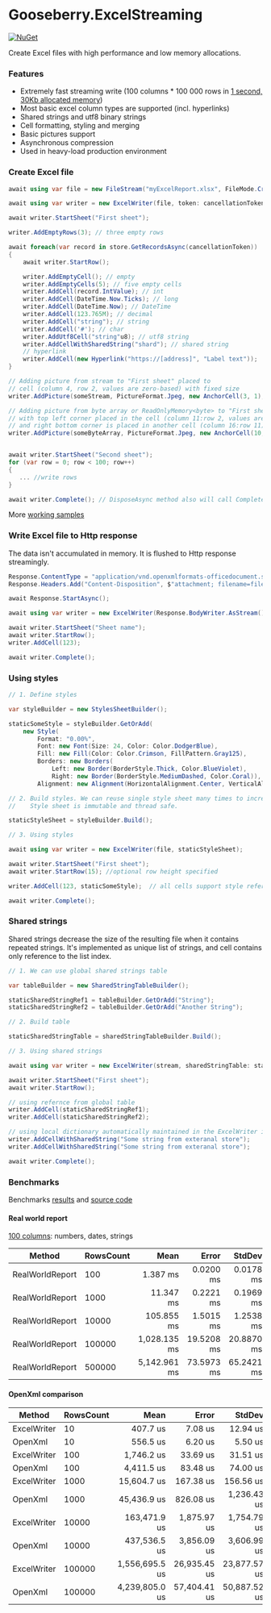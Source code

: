 # Gooseberry.ExcelStreaming #

[![NuGet](https://img.shields.io/nuget/v/Gooseberry.ExcelStreaming.svg)](https://www.nuget.org/packages/Gooseberry.ExcelStreaming)

Create Excel files with high performance and low memory allocations.

### Features ###
* Extremely fast streaming write (100 columns * 100 000 rows in [1 second, 30Kb allocated memory](https://github.com/gooseberrysoft/excel-streaming/blob/main/benchmarks/results/Gooseberry.ExcelStreaming.Benchmarks.RealWorldReportBenchmarks-report-github.md))
* Most basic excel column types are supported (incl. hyperlinks)
* Shared strings and utf8 binary strings
* Cell formatting, styling and merging
* Basic pictures support
* Asynchronous compression
* Used in heavy-load production environment 


### Create Excel file ###
```csharp
await using var file = new FileStream("myExcelReport.xlsx", FileMode.Create);

await using var writer = new ExcelWriter(file, token: cancellationToken);

await writer.StartSheet("First sheet");

writer.AddEmptyRows(3); // three empty rows

await foreach(var record in store.GetRecordsAsync(cancellationToken))
{
    await writer.StartRow();

    writer.AddEmptyCell(); // empty
    writer.AddEmptyCells(5); // five empty cells
    writer.AddCell(record.IntValue); // int
    writer.AddCell(DateTime.Now.Ticks); // long
    writer.AddCell(DateTime.Now); // DateTime
    writer.AddCell(123.765M); // decimal
    writer.AddCell("string"); // string
    writer.AddCell('#'); // char
    writer.AddUtf8Cell("string"u8); // utf8 string
    writer.AddCellWithSharedString("shard"); // shared string
    // hyperlink
    writer.AddCell(new Hyperlink("https://[address]", "Label text")); 
}

// Adding picture from stream to "First sheet" placed to
// cell (column 4, row 2, values are zero-based) with fixed size
writer.AddPicture(someStream, PictureFormat.Jpeg, new AnchorCell(3, 1), new Size(100, 130));

// Adding picture from byte array or ReadOnlyMemory<byte> to "First sheet" 
// with top left corner placed in the cell (column 11:row 2, values are zero-based) 
// and right bottom corner is placed in another cell (column 16:row 11)
writer.AddPicture(someByteArray, PictureFormat.Jpeg, new AnchorCell(10, 1), new AnchorCell(15, 10));


await writer.StartSheet("Second sheet");
for (var row = 0; row < 100; row++)
{
   ... //write rows
}

await writer.Complete(); // DisposeAsync method also will call Complete
```
More [working samples](https://github.com/gooseberrysoft/excel-streaming/blob/main/tests/Gooseberry.ExcelStreaming.Tests/ExcelFilesGenerator.cs)


### Write Excel file to Http response ###
The data isn't accumulated in memory. It is flushed to Http response streamingly.   
```csharp
Response.ContentType = "application/vnd.openxmlformats-officedocument.spreadsheetml.sheet";
Response.Headers.Add("Content-Disposition", $"attachment; filename=fileName.xlsx");

await Response.StartAsync();

await using var writer = new ExcelWriter(Response.BodyWriter.AsStream(), token: cancellationToken);

await writer.StartSheet("Sheet name");
await writer.StartRow();
writer.AddCell(123);

await writer.Complete();
```

### Using styles ###
```csharp
// 1. Define styles

var styleBuilder = new StylesSheetBuilder();

staticSomeStyle = styleBuilder.GetOrAdd(
    new Style(
        Format: "0.00%",
        Font: new Font(Size: 24, Color: Color.DodgerBlue),
        Fill: new Fill(Color: Color.Crimson, FillPattern.Gray125),
        Borders: new Borders(
            Left: new Border(BorderStyle.Thick, Color.BlueViolet),
            Right: new Border(BorderStyle.MediumDashed, Color.Coral)),
        Alignment: new Alignment(HorizontalAlignment.Center, VerticalAlignment.Center, false)));

// 2. Build styles. We can reuse single style sheet many times to increase performance. 
//    Style sheet is immutable and thread safe.

staticStyleSheet = styleBuilder.Build();

// 3. Using styles

await using var writer = new ExcelWriter(file, staticStyleSheet);

await writer.StartSheet("First sheet");
await writer.StartRow(15); //optional row height specified

writer.AddCell(123, staticSomeStyle);  // all cells support style reference

await writer.Complete();
```

### Shared strings ###
Shared strings decrease the size of the resulting file when it contains repeated strings. It's implemented as unique list of strings, and cell contains only reference to the list index.
```csharp
// 1. We can use global shared strings table

var tableBuilder = new SharedStringTableBuilder();

staticSharedStringRef1 = tableBuilder.GetOrAdd("String");
staticSharedStringRef2 = tableBuilder.GetOrAdd("Another String");

// 2. Build table

staticSharedStringTable = sharedStringTableBuilder.Build();

// 3. Using shared strings

await using var writer = new ExcelWriter(stream, sharedStringTable: staticSharedStringTable);

await writer.StartSheet("First sheet");
await writer.StartRow();

// using refernce from global table
writer.AddCell(staticSharedStringRef1);  
writer.AddCell(staticSharedStringRef2);  

// using local dictionary automatically maintained in the ExcelWriter instance
writer.AddCellWithSharedString("Some string from exteranal store");
writer.AddCellWithSharedString("Some string from exteranal store");

await writer.Complete();
```

### Benchmarks ###
Benchmarks [results](https://github.com/gooseberrysoft/excel-streaming/tree/main/benchmarks/results/) and [source code](https://github.com/gooseberrysoft/excel-streaming/tree/main/benchmarks/Gooseberry.ExcelStreaming.Benchmarks)

#### Real world report ####
[100 columns](https://github.com/gooseberrysoft/excel-streaming/blob/main/benchmarks/Gooseberry.ExcelStreaming.Benchmarks/RealWorldReportBenchmarks.cs): numbers, dates, strings

| Method          | RowsCount | Mean         | Error      | StdDev     | Allocated |
|---------------- |---------- |-------------:|-----------:|-----------:|----------:|
| RealWorldReport | 100       |     1.387 ms |  0.0200 ms |  0.0178 ms |  14.65 KB |
| RealWorldReport | 1000      |    11.347 ms |  0.2221 ms |  0.1969 ms |  14.43 KB |
| RealWorldReport | 10000     |   105.855 ms |  1.5015 ms |  1.2538 ms |  15.82 KB |
| RealWorldReport | 100000    | 1,028.135 ms | 19.5208 ms | 20.8870 ms |  29.59 KB |
| RealWorldReport | 500000    | 5,142.961 ms | 73.5973 ms | 65.2421 ms |   92.4 KB |

#### OpenXml comparison ####
|      Method | RowsCount |           Mean |        Error |       StdDev |      Gen 0 |  Allocated |
|------------ |---------- |---------------:|-------------:|-------------:|-----------:|-----------:|
| ExcelWriter |        10 |       407.7 us |      7.08 us |     12.94 us |     3.4180 |      15 KB |
|     OpenXml |        10 |       556.5 us |      6.20 us |      5.50 us |    21.4844 |      89 KB |
| ExcelWriter |       100 |     1,746.2 us |     33.69 us |     31.51 us |     1.9531 |      15 KB |
|     OpenXml |       100 |     4,411.5 us |     83.48 us |     74.00 us |    78.1250 |     338 KB |
| ExcelWriter |      1000 |    15,604.7 us |    167.38 us |    156.56 us |          - |      18 KB |
|     OpenXml |      1000 |    45,436.9 us |    826.08 us |  1,236.43 us |   666.6667 |   2,817 KB |
| ExcelWriter |     10000 |   163,471.9 us |  1,875.97 us |  1,754.79 us |          - |      46 KB |
|     OpenXml |     10000 |   437,536.5 us |  3,856.09 us |  3,606.99 us |  6000.0000 |  27,613 KB |
| ExcelWriter |    100000 | 1,556,695.5 us | 26,935.45 us | 23,877.57 us |          - |     463 KB |
|     OpenXml |    100000 | 4,239,805.0 us | 57,404.41 us | 50,887.52 us | 67000.0000 | 275,596 KB |

